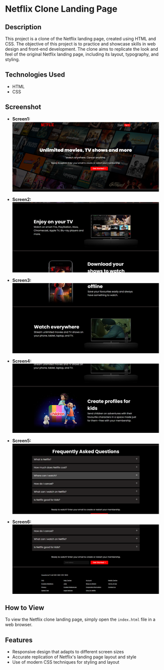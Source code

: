 # Netflix Clone Landing Page

## Description
This project is a clone of the Netflix landing page, created using HTML and CSS. The objective of this project is to practice and showcase skills in web design and front-end development. The clone aims to replicate the look and feel of the original Netflix landing page, including its layout, typography, and styling.

## Technologies Used
- HTML
- CSS

## Screenshot
- **Screen1:**
![Screenshot1](assets/images/screen1.jpg)

- **Screen2:**
![Screenshot2](assets/images/screen2.jpg)

- **Screen3:**
![Screenshot3](assets/images/screen3.jpg)

- **Screen4:**
![Screenshot4](assets/images/screen4.jpg)

- **Screen5:**
![Screenshot5](assets/images/screen5.jpg)

- **Screen6:**
![Screenshot6](assets/images/screen6.jpg)

## How to View
To view the Netflix clone landing page, simply open the `index.html` file in a web browser.

## Features
- Responsive design that adapts to different screen sizes
- Accurate replication of Netflix's landing page layout and style
- Use of modern CSS techniques for styling and layout
